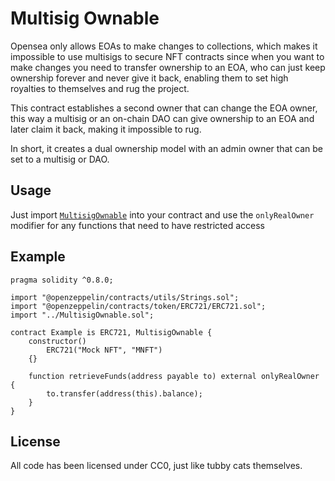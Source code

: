# Multisig Ownable

Opensea only allows EOAs to make changes to collections, which makes it impossible to use multisigs to secure NFT contracts since when you want to make changes you need to transfer ownership to an EOA, who can just keep ownership forever and never give it back, enabling them to set high royalties to themselves and rug the project.

This contract establishes a second owner that can change the EOA owner, this way a multisig or an on-chain DAO can give ownership to an EOA and later claim it back, making it impossible to rug.

In short, it creates a dual ownership model with an admin owner that can be set to a multisig or DAO.

## Usage
Just import [`MultisigOwnable`](./contracts/MultisigOwnable.sol) into your contract and use the `onlyRealOwner` modifier for any functions that need to have restricted access

## Example
```solidity
pragma solidity ^0.8.0;

import "@openzeppelin/contracts/utils/Strings.sol";
import "@openzeppelin/contracts/token/ERC721/ERC721.sol";
import "../MultisigOwnable.sol";

contract Example is ERC721, MultisigOwnable {
    constructor()
        ERC721("Mock NFT", "MNFT")
    {}

    function retrieveFunds(address payable to) external onlyRealOwner {
        to.transfer(address(this).balance);
    }
}
```

## License
All code has been licensed under CC0, just like tubby cats themselves.